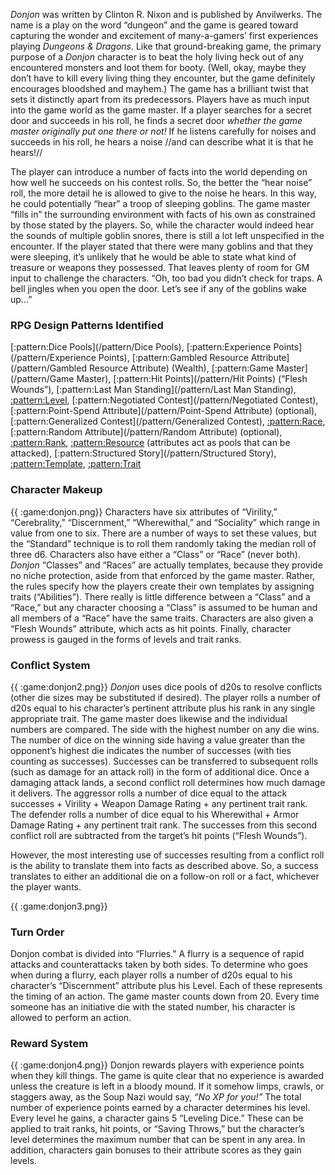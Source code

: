 *Donjon* was written by Clinton R. Nixon and is published by Anvilwerks. The name is
a play on the word “dungeon” and the game is geared toward capturing the wonder and
excitement of many-a-gamers’ first experiences playing *Dungeons & Dragons*. Like
that ground-breaking game, the primary purpose of a *Donjon* character is to beat the
holy living heck out of any encountered monsters and loot them for booty. (Well, okay,
maybe they don’t have to kill every living thing they encounter, but the game definitely
encourages bloodshed and mayhem.) The game has a brilliant twist that sets it
distinctly apart from its predecessors. Players have as much input into the game world
as the game master. If a player searches for a secret door and succeeds in his roll, he
finds a secret door *whether the game master originally put one there or not!* If he
listens carefully for noises and succeeds in his roll, he hears a noise //and can describe
what it is that he hears!//

The player can introduce a number of facts into the world depending on how well he
succeeds on his contest rolls. So, the better the “hear noise” roll, the more detail he is
allowed to give to the noise he hears. In this way, he could potentially “hear” a troop of
sleeping goblins. The game master “fills in” the surrounding environment with facts of
his own as constrained by those stated by the players. So, while the character would
indeed hear the sounds of multiple goblin snores, there is still a lot left unspecified in
the encounter. If the player stated that there were many goblins and that they were
sleeping, it’s unlikely that he would be able to state what kind of treasure or weapons
they possessed. That leaves plenty of room for GM input to challenge the characters.
“Oh, too bad you didn’t check for traps. A bell jingles when you open the door. Let’s
see if any of the goblins wake up…”

### RPG Design Patterns Identified

[:pattern:Dice Pools](/pattern/Dice Pools), [:pattern:Experience Points](/pattern/Experience Points), [:pattern:Gambled Resource Attribute](/pattern/Gambled Resource Attribute) (Wealth), [:pattern:Game Master](/pattern/Game Master),
[:pattern:Hit Points](/pattern/Hit Points) (“Flesh Wounds”), [:pattern:Last Man Standing](/pattern/Last Man Standing), [:pattern:Level](/pattern/Level), [:pattern:Negotiated Contest](/pattern/Negotiated Contest), [:pattern:Point-Spend Attribute](/pattern/Point-Spend Attribute) (optional), [:pattern:Generalized Contest](/pattern/Generalized Contest), [:pattern:Race](/pattern/Race), [:pattern:Random Attribute](/pattern/Random Attribute) (optional),
[:pattern:Rank](/pattern/Rank), [:pattern:Resource](/pattern/Resource) (attributes act as pools that can be attacked), [:pattern:Structured Story](/pattern/Structured Story),
[:pattern:Template](/pattern/Template), [:pattern:Trait](/pattern/Trait)

### Character Makeup

{{ :game:donjon.png}}
Characters have six attributes of “Virility,”
“Cerebrality,” “Discernment,” “Wherewithal,”
and “Sociality” which range in value from one
to six. There are a number of ways to set these
values, but the “Standard” technique is to roll
them randomly taking the median roll of three
d6. Characters also have either a “Class” or
“Race” (never both). *Donjon* “Classes” and
“Races” are actually templates, because they
provide no niche protection, aside from that
enforced by the game master. Rather, the rules specify how the players create their own
templates by assigning traits (“Abilities”). There really is little difference between a
“Class” and a “Race,” but any character choosing a “Class” is assumed to be human and
all members of a “Race” have the same traits. Characters are also given a “Flesh
Wounds” attribute, which acts as hit points. Finally, character prowess is gauged in the
forms of levels and trait ranks.

### Conflict System

{{ :game:donjon2.png}}
*Donjon* uses dice pools of d20s to resolve conflicts (other die sizes may be substituted if
desired). The player rolls a number of d20s equal to his character’s pertinent attribute
plus his rank in any single appropriate trait. The game master does likewise and the
individual numbers are compared. The side with the highest number on any die wins.
The number of dice on the
winning side having a value
greater than the opponent’s
highest die indicates the
number of successes (with
ties counting as successes).
Successes can be transferred
to subsequent rolls (such as
damage for an attack roll) in
the form of additional dice.
Once a damaging attack
lands, a second conflict roll
determines how much
damage it delivers. The
aggressor rolls a number of
dice equal to the attack
successes + Virility + Weapon Damage Rating + any pertinent trait rank. The defender
rolls a number of dice equal to his Wherewithal + Armor Damage Rating + any
pertinent trait rank. The successes from this second conflict roll are subtracted from the
target’s hit points (“Flesh Wounds”).

However, the most interesting use of successes resulting from a conflict roll is the
ability to translate them into facts as described above. So, a success translates to either
an additional die on a follow-on roll or a fact, whichever the player wants.

{{ :game:donjon3.png}}

### Turn Order

Donjon combat is divided into “Flurries.” A flurry
is a sequence of rapid attacks and counterattacks
taken by both sides. To determine who goes when
during a flurry, each player rolls a number of d20s
equal to his character’s “Discernment” attribute
plus his Level. Each of these represents the timing
of an action. The game master counts down from
20. Every time someone has an initiative die with
the stated number, his character is allowed to perform an action.

### Reward System

{{ :game:donjon4.png}}
Donjon rewards players with experience points
when they kill things. The game is quite clear
that no experience is awarded unless the
creature is left in a bloody mound. If it
somehow limps, crawls, or staggers away, as
the Soup Nazi would say, *“No XP for you!”*
The total number of experience points earned
by a character determines his level. Every
level he gains, a character gains 5 “Leveling
Dice.” These can be applied to trait ranks, hit
points, or “Saving Throws,” but the character’s
level determines the maximum number that can
be spent in any area. In addition, characters
gain bonuses to their attribute scores as they
gain levels.

